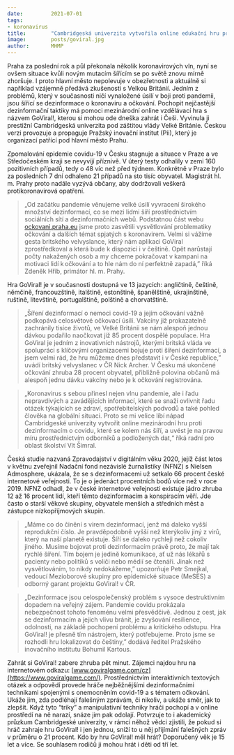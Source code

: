 ```yaml
---
date:         2021-07-01
tags:         
- koronavirus
title:        "Cambridgeská univerzita vytvořila online edukační hru proti dezinformacím o covidu-19 GoViral! Nyní je dostupná i v češtině"
image: 	      posts/goviral.jpg
author:       MHMP
---
```


Praha za poslední rok a půl překonala několik koronavirových vln, nyní se ovšem situace kvůli novým mutacím šířícím se po světě znovu mírně zhoršuje. I proto hlavní město nepolevuje v obezřetnosti a aktuálně si například vzájemně předává zkušenosti s Velkou Británií. Jedním z problémů, který v současnosti ničí vynaložené úsilí v boji proti pandemii, jsou šířící se dezinformace o koronaviru a očkování. Pochopit nejčastější dezinformační taktiky má pomoci mezinárodní online vzdělávací hra s názvem GoViral!, kterou si mohou ode dneška zahrát i Češi. Vyvinula ji prestižní Cambridgeská univerzita pod záštitou vlády Velké Británie. Českou verzi provozuje a propaguje Pražský inovační institut (Pii), který je organizací patřící pod hlavní město Prahu.

Zpomalování epidemie covidu-19 v Česku stagnuje a situace v Praze a ve Středočeském kraji se nevyvíjí příznivě. V úterý testy odhalily v zemi 160 pozitivních případů, tedy o 48 víc než před týdnem. Konkrétně v Praze bylo za posledních 7 dní odhaleno 21 případů na sto tisíc obyvatel. Magistrát hl. m. Prahy proto nadále vyzývá občany, aby dodržovali veškerá protikoronavirová opatření.

> „Od začátku pandemie věnujeme velké úsilí vyvracení širokého množství dezinformací, co se mezi lidmi šíří prostřednictvím sociálních sítí a dezinformačních webů. Podstatnou část webu [ockovani.praha.eu](https://ockovani.praha.eu/) jsme proto zasvětili vysvětlování problematiky očkování a dalších témat spjatých s koronavirem. Velmi si vážíme gesta britského velvyslance, který nám aplikaci GoViral zprostředkoval a která bude k dispozici i v češtině. Opět narůstají počty nakažených osob a my chceme pokračovat v kampani na motivaci lidí k očkování a to hle nám do ní perfektně zapadá,” říká Zdeněk Hřib, primátor hl. m. Prahy. 

Hra GoViral! je v současnosti dostupná ve 13 jazycích: angličtině, češtině, němčině, francouzštině, italštině, estonštině, španělštině, ukrajinštině, ruštině, litevštině, portugalštině, polštině a chorvatštině.

> „Šíření dezinformací o nemoci covid-19 a jejím očkování vážně podkopává celosvětové očkovací úsilí. Vakcíny již prokazatelně zachránily tisíce životů, ve Velké Británii se nám alespoň jednou dávkou podařilo naočkovat již 85 procent dospělé populace. Hra GoViral je jedním z inovativních nástrojů, kterými britská vláda ve spolupráci s klíčovými organizacemi bojuje proti šíření dezinformací, a jsem velmi rád, že hru můžeme dnes představit i v České republice,” uvádí britský velvyslanec v ČR Nick Archer. V Česku má ukončené očkování zhruba 28 procent obyvatel, přibližně polovina občanů má alespoň jednu dávku vakcíny nebo je k očkování registrována.

> „Koronavirus s sebou přinesl nejen vlnu pandemie, ale i řadu nepravdivých a zavádějících informací, které se snaží ovlivnit řadu otázek týkajících se zdraví, spotřebitelských podvodů a také pohled člověka na globální situaci. Proto se mi velice líbí nápad Cambridgeské univerzity vytvořit online mezinárodní hru proti dezinformacím o covidu, které se kolem nás šíří, a uvést je na pravou míru prostřednictvím odborníků a podložených dat,“ říká radní pro oblast školství Vít Šimral. 

Česká studie nazvaná Zpravodajství v digitálním věku 2020, jejíž část letos v květnu zveřejnil Nadační fond nezávislé žurnalistiky (NFNZ) s Nielsen Admosphere, ukázala, že se s dezinformacemi už setkalo 66 procent české internetové veřejnosti. To je o jedenáct procentních bodů více než v roce 2019. NFNZ odhadl, že v české internetové veřejnosti existuje jádro zhruba 12 až 16 procent lidí, kteří těmto dezinformacím a konspiracím věří. Jde často o starší věkové skupiny, obyvatele menších a středních měst a zástupce nízkopříjmových skupin.

> „Máme co do činění s virem dezinformací, jenž má daleko vyšší reprodukční číslo. Je pravděpodobně vyšší než kterýkoliv jiný z virů, který na naší planetě existuje. Šíří se daleko rychleji než cokoliv jiného. Musíme bojovat proti dezinformacím právě proto, že mají tak rychlé šíření. Tím bojem je jedině komunikace, ať už nás lékařů s pacienty nebo politiků s voliči nebo médií se čtenáři. Jinak než vysvětlováním, to nikdy nedokážeme,” upozorňuje Petr Smejkal, vedoucí Mezioborové skupiny pro epidemické situace (MeSES) a odborný garant projektu GoViral! v ČR. 

> „Dezinformace jsou celospolečenský problém s vysoce destruktivním dopadem na veřejný zájem. Pandemie covidu prokázala nebezpečnost tohoto fenoménu velmi přesvědčivě. Jednou z cest, jak se dezinformacím a jejich vlivu bránit, je zvyšování resilience, odolnosti, na základě pochopení problému a kritického odstupu. Hra GoViral! je přesně tím nástrojem, který potřebujeme. Proto jsme se rozhodli hru lokalizovat do češtiny,” dodává ředitel Pražského inovačního institutu Bohumil Kartous.

Zahrát si GoViral! zabere zhruba pět minut. Zájemci najdou hru na internetovém odkazu: [www.goviralgame.com/cz](https://www.goviralgame.com/). Prostřednictvím interaktivních textových otázek a odpovědí provede hráče nejběžnějšími dezinformačními technikami spojenými s onemocněním covid-19 a s tématem očkování. Ukáže jim, zda podléhají falešným zprávám, či nikoliv, a ukáže směr, jak to zlepšit. Když tyto “triky” a manipulativní techniky hráči pochopí a v online prostředí na ně narazí, snáze jim pak odolají. Potvrzuje to i akademický průzkum Cambridgeské univerzity, v rámci něhož vědci zjistili, že pokud si hráč zahraje hru GoViral! i jen jednou, sníží to u něj přijímání falešných zpráv v průměru o 21 procent. Kdo by hru GoViral! měl hrát? Doporučený věk je 15 let a více. Se souhlasem rodičů ji mohou hrát i děti od tří let. 

 
